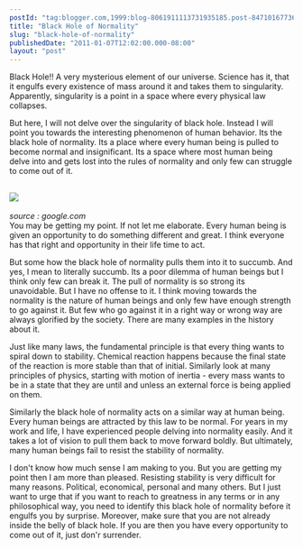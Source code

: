 ```yaml
---
postId: "tag:blogger.com,1999:blog-8061911113731935185.post-8471016773680900686"
title: "Black Hole of Normality"
slug: "black-hole-of-normality"
publishedDate: "2011-01-07T12:02:00.000-08:00"
layout: "post"
---
```


Black Hole!! A very mysterious element of our universe. Science has it, that
it engulfs every existence of mass around it and takes them to singularity.
Apparently, singularity is a point in a space where every physical law
collapses.  
  
But here, I will not delve over the singularity of black hole. Instead I will
point you towards the interesting phenomenon of human behavior. Its the black
hole of normality. Its a place where every human being is pulled to become
normal and insignificant. Its a space where most human being delve into and
gets lost into the rules of normality and only few can struggle to come out of
it.  
  
[![](http://bruceleeeowe.files.wordpress.com/2009/11/blackhole.gif)](http://bruceleeeowe.files.wordpress.com/2009/11/blackhole.gif)  
---  
_source : google.com_  
You may be getting my point. If not let me elaborate. Every human being is
given an opportunity to do something different and great. I think everyone has
that right and opportunity in their life time to act.  
  
But some how the black hole of normality pulls them into it to succumb. And
yes, I mean to literally succumb. Its a poor dilemma of human beings but I
think only few can break it. The pull of normality is so strong its
unavoidable. But I have no offense to it. I think moving towards the normality
is the nature of human beings and only few have enough strength to go against
it. But few who go against it in a right way or wrong way are always glorified
by the society. There are many examples in the history about it.  
  
Just like many laws, the fundamental principle is that every thing wants to
spiral down to stability. Chemical reaction happens because the final state of
the reaction is more stable than that of initial. Similarly look at many
principles of physics, starting with motion of inertia - every mass wants to
be in a state that they are until and unless an external force is being
applied on them.  
  
Similarly the black hole of normality acts on a similar way at human being.
Every human beings are attracted by this law to be normal. For years in my
work and life, I have experienced people delving into normality easily. And it
takes a lot of vision to pull them back to move forward boldly. But
ultimately, many human beings fail to resist the stability of normality.  
  
I don't know how much sense I am making to you. But you are getting my point
then I am more than pleased. Resisting stability is very difficult for many
reasons. Political, economical, personal and many others. But I just want to
urge that if you want to reach to greatness in any terms or in any
philosophical way, you need to identify this black hole of normality before it
engulfs you by surprise. Moreover, make sure that you are not already inside
the belly of black hole. If you are then you have every opportunity to come
out of it, just don'r surrender.  
  

